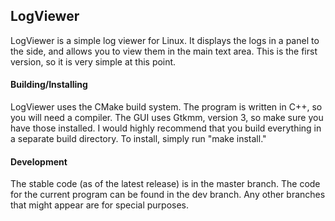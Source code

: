 ## LogViewer

LogViewer is a simple log viewer for Linux. It displays the logs in a panel to the side, and allows you to view them in the main text area. This is the first version, so it is very simple at this point.

#### Building/Installing
LogViewer uses the CMake build system. The program is written in C++, so you will need a compiler. The GUI uses Gtkmm, version 3, so make sure you have those installed. I would highly recommend that you build everything in a separate build directory. To install, simply run "make install."

#### Development
The stable code (as of the latest release) is in the master branch. The code for the current program can be found in the dev branch. Any other branches that might appear are for special purposes.


